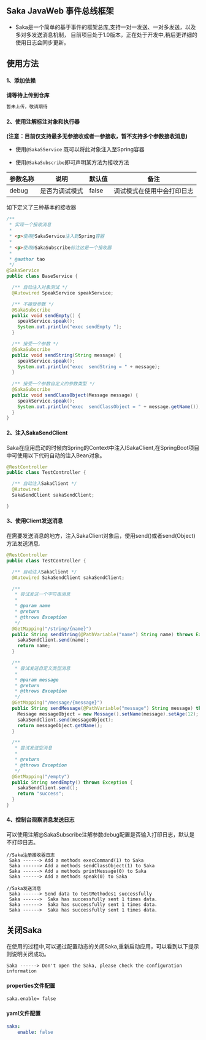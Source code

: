 ## Saka JavaWeb 事件总线框架

+ Saka是一个简单的基于事件的框架总库,支持一对一发送、一对多发送，以及多对多发送消息机制，
目前项目处于1.0版本，正在处于开发中,稍后更详细的使用日志会同步更新。

## 使用方法

#### 1、添加依赖
**请等待上传到仓库**

```xml
暂未上传，敬请期待
```

#### 2、使用注解标注对象和执行器
**(注意：目前仅支持最多无参接收或者一参接收，暂不支持多个参数接收消息)**

+ 使用```@SakaSService``` 既可以将此对象注入至Spring容器


+ 使用```@SakaSubscribe```即可声明某方法为接收方法

|参数名称|说明|默认值|备注|
|-----|----|-----|-----|
|debug|是否为调试模式|false|调试模式在使用中会打印日志|

如下定义了三种基本的接收器

```java
/**
 * 实现一个接收消息
 *
 * <p>使用@SakaService注入到Spring容器
 *
 * <p>使用@SakaSubscribe标注这是一个接收器
 *
 * @author tao
 */
@SakaService
public class BaseService {

  /** 自动注入对象测试 */
  @Autowired SpeakService speakService;

  /** 不接受参数 */
  @SakaSubscribe
  public void sendEmpty() {
    speakService.speak();
    System.out.println("exec sendEmpty ");
  }

  /** 接受一个参数 */
  @SakaSubscribe
  public void sendString(String message) {
    speakService.speak();
    System.out.println("exec  sendString = " + message);
  }
  
  /** 接受一个参数自定义的参数类型 */
  @SakaSubscribe
  public void sendClassObject(Message message) {
    speakService.speak();
    System.out.println("exec  sendClassObject = " + message.getName());
  }  
}

```

#### 2、注入SakaSendClient
Saka在应用启动的时候向Spring的Context中注入ISakaClient,在SpringBoot项目中可使用以下代码自动的注入Bean对象。

```java
@RestController
public class TestController {

  /** 自动注入SakaClient */
  @Autowired
  SakaSendClient sakaSendClient;

}  
```


#### 3、使用Client发送消息
在需要发送消息的地方，注入SakaClient对象后，使用send()或者send(Object)方法发送消息.

```java
@RestController
public class TestController {

  /** 自动注入SakaClient */
  @Autowired SakaSendClient sakaSendClient;

  /**
   * 尝试发送一个字符串消息
   *
   * @param name
   * @return
   * @throws Exception
   */
  @GetMapping("/string/{name}")
  public String sendString(@PathVariable("name") String name) throws Exception {
    sakaSendClient.send(name);
    return name;
  }

  /**
   * 尝试发送自定义类型消息
   *
   * @param message
   * @return
   * @throws Exception
   */
  @GetMapping("/message/{message}")
  public String sendMessage(@PathVariable("message") String message) throws Exception {
    Message messageObject = new Message().setName(message).setAge(12);
    sakaSendClient.send(messageObject);
    return messageObject.getName();
  }

  /**
   * 尝试发送空消息
   *
   * @return
   * @throws Exception
   */
  @GetMapping("/empty")
  public String sendEmpty() throws Exception {
    sakaSendClient.send();
    return "success";
  }
} 

```

#### 4、控制台观察消息发送日志
可以使用注解@SakaSubscribe注解参数debug配置是否输入打印日志，默认是不打印日志。

```text
//Saka注册接收器日志                                                    
 Saka ------> Add a methods execCommand(1) to Saka
 Saka ------> Add a methods sendClassObject(1) to Saka
 Saka ------> Add a methods printMessage(0) to Saka
 Saka ------> Add a methods speak(0) to Saka                
                                                                  
//Saka发送消息  
 Saka ------> Send data to testMethodes1 successfully             
 Saka ------>  Saka has successfully sent 1 times data.           
 Saka ------>  Saka has successfully sent 1 times data.           
 Saka ------>  Saka has successfully sent 1 times data.           
```

## 关闭Saka

在使用的过程中,可以通过配置动态的关闭Saka,重新启动应用，可以看到以下提示则说明关闭成功。
```text
Saka ------> Don't open the Saka, please check the configuration information
```


#### properties文件配置

```properties
saka.enable= false
```
#### yaml文件配置

```yaml
saka:
    enable: false
```
